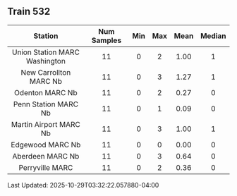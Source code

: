 ## Train 532

| Station | Num Samples | Min | Max | Mean | Median |
| :-----: | :---------: | :-: | :-: | :--: | :----: |
| Union Station MARC Washington | 11 | 0 | 2 | 1.00 | 1 |
| New Carrollton MARC Nb | 11 | 0 | 3 | 1.27 | 1 |
| Odenton MARC Nb | 11 | 0 | 2 | 0.27 | 0 |
| Penn Station MARC Nb | 11 | 0 | 1 | 0.09 | 0 |
| Martin Airport MARC Nb | 11 | 0 | 3 | 1.00 | 1 |
| Edgewood MARC Nb | 11 | 0 | 0 | 0.00 | 0 |
| Aberdeen MARC Nb | 11 | 0 | 3 | 0.64 | 0 |
| Perryville MARC | 11 | 0 | 2 | 0.36 | 0 |


Last Updated: 2025-10-29T03:32:22.057880-04:00